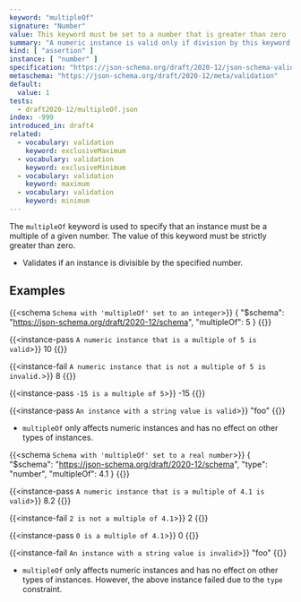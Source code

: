 ```yaml
---
keyword: "multipleOf"
signature: "Number"
value: This keyword must be set to a number that is greater than zero
summary: "A numeric instance is valid only if division by this keyword's value results in an integer."
kind: [ "assertion" ]
instance: [ "number" ]
specification: "https://json-schema.org/draft/2020-12/json-schema-validation.html#section-6.2.1"
metaschema: "https://json-schema.org/draft/2020-12/meta/validation"
default:
  value: 1
tests:
  - draft2020-12/multipleOf.json
index: -999
introduced_in: draft4
related:
  - vocabulary: validation
    keyword: exclusiveMaximum
  - vocabulary: validation
    keyword: exclusiveMinimum
  - vocabulary: validation
    keyword: maximum
  - vocabulary: validation
    keyword: minimum
---
```


The `multipleOf` keyword is used to specify that an instance must be a multiple of a given number. The value of this keyword must be strictly greater than zero.
* Validates if an instance is divisible by the specified number.

## Examples

{{<schema `Schema with 'multipleOf' set to an integer`>}}
{
  "$schema": "https://json-schema.org/draft/2020-12/schema",
  "multipleOf": 5
}
{{</schema>}}

{{<instance-pass `A numeric instance that is a multiple of 5 is valid`>}}
10
{{</instance-pass>}}

{{<instance-fail `A numeric instance that is not a multiple of 5 is invalid.`>}}
8
{{</instance-fail>}}

{{<instance-pass `-15 is a multiple of 5`>}}
-15
{{</instance-pass>}}

{{<instance-pass `An instance with a string value is valid`>}}
"foo"
{{</instance-pass>}}
- `multipleOf` only affects numeric instances and has no effect on other types of instances.

{{<schema `Schema with 'multipleOf' set to a real number`>}}
{
  "$schema": "https://json-schema.org/draft/2020-12/schema",
  "type": "number",
  "multipleOf": 4.1
}
{{</schema>}}

{{<instance-pass `A numeric instance that is a multiple of 4.1 is valid`>}}
8.2
{{</instance-pass>}}

{{<instance-fail `2 is not a multiple of 4.1`>}}
2
{{</instance-fail>}}

{{<instance-pass `0 is a multiple of 4.1`>}}
0
{{</instance-pass>}}

{{<instance-fail `An instance with a string value is invalid`>}}
"foo"
{{</instance-fail>}}
- `multipleOf` only affects numeric instances and has no effect on other types of instances. However, the above instance failed due to the `type` constraint.
